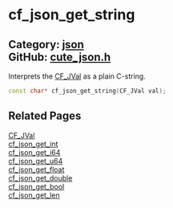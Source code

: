 [](../header.md ':include')

# cf_json_get_string

Category: [json](/api_reference?id=json)  
GitHub: [cute_json.h](https://github.com/RandyGaul/cute_framework/blob/master/include/cute_json.h)  
---

Interprets the [CF_JVal](/json/cf_jval.md) as a plain C-string.

```cpp
const char* cf_json_get_string(CF_JVal val);
```

## Related Pages

[CF_JVal](/json/cf_jval.md)  
[cf_json_get_int](/json/cf_json_get_int.md)  
[cf_json_get_i64](/json/cf_json_get_i64.md)  
[cf_json_get_u64](/json/cf_json_get_u64.md)  
[cf_json_get_float](/json/cf_json_get_float.md)  
[cf_json_get_double](/json/cf_json_get_double.md)  
[cf_json_get_bool](/json/cf_json_get_bool.md)  
[cf_json_get_len](/json/cf_json_get_len.md)  
